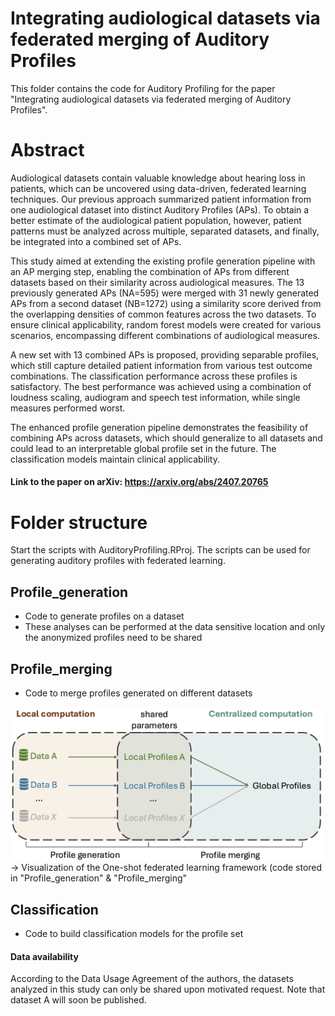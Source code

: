 # Integrating audiological datasets via federated merging of Auditory Profiles 

This folder contains the code for Auditory Profiling for the paper "Integrating audiological datasets via federated merging of Auditory Profiles". 

# Abstract 

Audiological datasets contain valuable knowledge about hearing loss in patients, which can be uncovered using data-driven, federated learning techniques. Our previous approach summarized patient information from one audiological dataset into distinct Auditory Profiles (APs). To obtain a better estimate of the audiological patient population, however, patient patterns must be analyzed across multiple, separated datasets, and finally, be integrated into a combined set of APs.

This study aimed at extending the existing profile generation pipeline with an AP merging step, enabling the combination of APs from different datasets based on their similarity across audiological measures. The 13 previously generated APs (NA=595) were merged with 31 newly generated APs from a second dataset (NB=1272) using a similarity score derived from the overlapping densities of common features across the two datasets. To ensure clinical applicability, random forest models were created for various scenarios, encompassing different combinations of audiological measures.

A new set with 13 combined APs is proposed, providing separable profiles, which still capture detailed patient information from various test outcome combinations. The classification performance across these profiles is satisfactory. The best performance was achieved using a combination of loudness scaling, audiogram and speech test information, while single measures performed worst.

The enhanced profile generation pipeline demonstrates the feasibility of combining APs across datasets, which should generalize to all datasets and could lead to an interpretable global profile set in the future. The classification models maintain clinical applicability.

#### Link to the paper on arXiv: https://arxiv.org/abs/2407.20765

# Folder structure

Start the scripts with AuditoryProfiling.RProj. The scripts can be used for generating auditory profiles with federated learning. 

## Profile_generation
- Code to generate profiles on a dataset
- These analyses can be performed at the data sensitive location and only the anonymized profiles need to be shared

## Profile_merging
- Code to merge profiles generated on different datasets

<img src="https://github.com/sksaak/AP_clustering_multiple_datasets/blob/main/analyses_pipeline.png?raw=true" alt="Pipeline Analysis" width="500"/>
-> Visualization of the One-shot federated learning framework (code stored in "Profile_generation" & "Profile_merging"

## Classification
- Code to build classification models for the profile set 



#### Data availability
According to the Data Usage Agreement of the authors, the datasets analyzed in this study can only be shared upon motivated request. Note that dataset A will soon be published.
